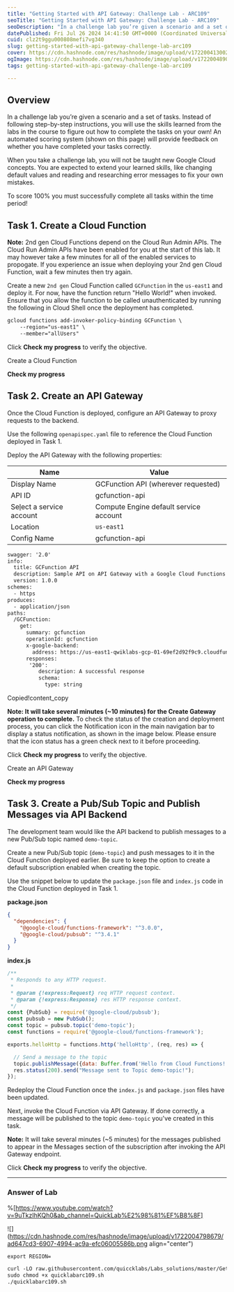 ```yaml
---
title: "Getting Started with API Gateway: Challenge Lab - ARC109"
seoTitle: "Getting Started with API Gateway: Challenge Lab - ARC109"
seoDescription: "In a challenge lab you’re given a scenario and a set of tasks. Instead of following step-by-step instructions, you will use the skills learned from the labs"
datePublished: Fri Jul 26 2024 14:41:50 GMT+0000 (Coordinated Universal Time)
cuid: clz2t9ggu000808mefi7vg340
slug: getting-started-with-api-gateway-challenge-lab-arc109
cover: https://cdn.hashnode.com/res/hashnode/image/upload/v1722004130020/ff237f86-e78c-4ad9-8b20-d27607615b60.png
ogImage: https://cdn.hashnode.com/res/hashnode/image/upload/v1722004890035/1e88f22b-9114-42eb-a9cf-ebf644d1c665.png
tags: getting-started-with-api-gateway-challenge-lab-arc109

---
```


## **Overview**

In a challenge lab you’re given a scenario and a set of tasks. Instead of following step-by-step instructions, you will use the skills learned from the labs in the course to figure out how to complete the tasks on your own! An automated scoring system (shown on this page) will provide feedback on whether you have completed your tasks correctly.

When you take a challenge lab, you will not be taught new Google Cloud concepts. You are expected to extend your learned skills, like changing default values and reading and researching error messages to fix your own mistakes.

To score 100% you must successfully complete all tasks within the time period!

## **Task 1. Create a Cloud Function**

**Note:** 2nd gen Cloud Functions depend on the Cloud Run Admin APIs. The Cloud Run Admin APIs have been enabled for you at the start of this lab. It may however take a few minutes for all of the enabled services to propogate. If you experience an issue when deploying your 2nd gen Cloud Function, wait a few minutes then try again.

Create a new `2nd gen` Cloud Function called `GCFunction` in the `us-east1` and deploy it. For now, have the function return "Hello World!" when invoked. Ensure that you allow the function to be called unauthenticated by running the following in Cloud Shell once the deployment has completed.

```apache
gcloud functions add-invoker-policy-binding GCFunction \
    --region="us-east1" \
    --member="allUsers"
```

Click **Check my progress** to verif[y](https://cloud.google.com/functions/docs/console-quickstart) the objective.

Create a Cloud Function

**Check my progress**

## **Task 2. Create an API Gateway**

Once the Cloud Function is deployed, configure an API Gateway to proxy requests to the backend.

Use the following `openapispec.yaml` file to reference the Cloud Function deployed in Task 1.

Deploy the API Gateway with the following properties:

| **Name** | **Value** |
| --- | --- |
| Display Name | GCFunction API (wherever requested) |
| API ID | gcfunction-api |
| Se[l](https://cloud.google.com/functions/docs/console-quickstart)ect a service account | Compute Engine default service account |
| Location | `us-east1` |
| Config Name | gcfunction-api |

```apache
swagger: '2.0'
info:
  title: GCFunction API
  description: Sample API on API Gateway with a Google Cloud Functions backend
  version: 1.0.0
schemes:
  - https
produces:
  - application/json
paths:
  /GCFunction:
    get:
      summary: gcfunction
      operationId: gcfunction
      x-google-backend:
        address: https://us-east1-qwiklabs-gcp-01-69ef2d92f9c9.cloudfunctions.net/GCFunction
      responses:
       '200':
          description: A successful response
          schema:
            type: string
```

Copied!content\_copy

**Note: It will take several minutes (~10 minutes) for the Create Gateway operation to complete.** To check the status of the creation and deployment process, you can click the Notification icon in the main navigation bar to display a status notification, as shown in the image below. Please ensure that the icon status has a green check next to it before proceeding.

Click **Check my progress** to verif[y](https://cloud.google.com/functions/docs/console-quickstart) the objective.

Create an API Gateway

**Check my progress**

## **Task 3. Create a Pub/Sub Topic and Publish Messages via API Backend**

The development team would like the API backend to publish messages to a new Pub/Sub topic named `demo-topic`.

Create a new Pub/Sub topic (`demo-topic`) and push messages to it in the Cloud Function deployed earlier. Be sure to keep the option to create a default subscription enabled when creating the topic.

Use the snippet below to update the `package.json` file and `index.js` code in the Cloud Function deployed in Task 1.

**package.json**

```json
{
  "dependencies": {
    "@google-cloud/functions-framework": "^3.0.0",
    "@google-cloud/pubsub": "^3.4.1"
  }
}
```

**index.js**

```javascript
/**
 * Responds to any HTTP request.
 *
 * @param {!express:Request} req HTTP request context.
 * @param {!express:Response} res HTTP response context.
 */
const {PubSub} = require('@google-cloud/pubsub');
const pubsub = new PubSub();
const topic = pubsub.topic('demo-topic');
const functions = require('@google-cloud/functions-framework');

exports.helloHttp = functions.http('helloHttp', (req, res) => {

  // Send a message to the topic
  topic.publishMessage({data: Buffer.from('Hello from Cloud Functions!')});
  res.status(200).send("Message sent to Topic demo-topic!");
});
```

Redeploy the Cloud Function once the `index.js` and `package.json` files have been updated.

Next, invoke the Cloud Function via API Gateway. If done correctly, a message will be published to the topic `demo-topic` you've created in this task.

**Note:** It will take several minutes (~5 minutes) for the messages published to appear in the Messages section of the subscription after invoking the API Gateway endpoint.

Click **Check my progress** to verify the objective.

---

### Answer of Lab

%[https://www.youtube.com/watch?v=9uTkzIhKQh0&ab_channel=QuickLab%E2%98%81%EF%B8%8F] 

![](https://cdn.hashnode.com/res/hashnode/image/upload/v1722004798679/ad647cd3-6907-4994-ac9a-efc06005586b.png align="center")

```apache
export REGION=
```

```apache
curl -LO raw.githubusercontent.com/quiccklabs/Labs_solutions/master/Getting%20Started%20with%20API%20Gateway%20Challenge%20Lab/quicklabarc109.sh
sudo chmod +x quicklabarc109.sh
./quicklabarc109.sh
```